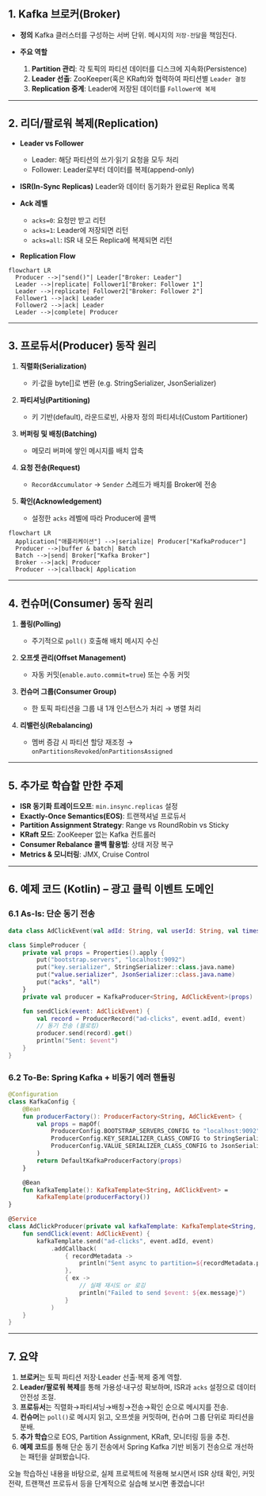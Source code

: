 ## 1. Kafka 브로커(Broker)

* **정의**
  Kafka 클러스터를 구성하는 서버 단위. 메시지의 `저장·전달`을 책임진다.
* **주요 역할**

  1. **Partition 관리**: 각 토픽의 파티션 데이터를 디스크에 지속화(Persistence)
  2. **Leader 선출**: ZooKeeper(혹은 KRaft)와 협력하여 파티션별 `Leader 결정`
  3. **Replication 중계**: Leader에 저장된 데이터를 `Follower에 복제`

---

## 2. 리더/팔로워 복제(Replication)

* **Leader vs Follower**

  * Leader: 해당 파티션의 쓰기·읽기 요청을 모두 처리
  * Follower: Leader로부터 데이터를 복제(append-only)
* **ISR(In-Sync Replicas)**
  Leader와 데이터 동기화가 완료된 Replica 목록
* **Ack 레벨**

  * `acks=0`: 요청만 받고 리턴
  * `acks=1`: Leader에 저장되면 리턴
  * `acks=all`: ISR 내 모든 Replica에 복제되면 리턴
* **Replication Flow**

```mermaid
flowchart LR
  Producer -->|"send()"| Leader["Broker: Leader"]
  Leader -->|replicate| Follower1["Broker: Follower 1"]
  Leader -->|replicate| Follower2["Broker: Follower 2"]
  Follower1 -->|ack| Leader
  Follower2 -->|ack| Leader
  Leader -->|complete| Producer
```


---

## 3. 프로듀서(Producer) 동작 원리

1. **직렬화(Serialization)**

   * 키·값을 byte\[]로 변환 (e.g. StringSerializer, JsonSerializer)
2. **파티셔닝(Partitioning)**

   * 키 기반(default), 라운드로빈, 사용자 정의 파티셔너(Custom Partitioner)
3. **버퍼링 및 배칭(Batching)**

   * 메모리 버퍼에 쌓인 메시지를 배치 압축
4. **요청 전송(Request)**

   * `RecordAccumulator` → `Sender` 스레드가 배치를 Broker에 전송
5. **확인(Acknowledgement)**

   * 설정한 `acks` 레벨에 따라 Producer에 콜백

```mermaid
flowchart LR
  Application["애플리케이션"] -->|serialize| Producer["KafkaProducer"]
  Producer -->|buffer & batch| Batch
  Batch -->|send| Broker["Kafka Broker"]
  Broker -->|ack| Producer
  Producer -->|callback| Application
```

---

## 4. 컨슈머(Consumer) 동작 원리

1. **폴링(Polling)**

   * 주기적으로 `poll()` 호출해 배치 메시지 수신
2. **오프셋 관리(Offset Management)**

   * 자동 커밋(`enable.auto.commit=true`) 또는 수동 커밋
3. **컨슈머 그룹(Consumer Group)**

   * 한 토픽 파티션을 그룹 내 1개 인스턴스가 처리 → 병렬 처리
4. **리밸런싱(Rebalancing)**

   * 멤버 증감 시 파티션 할당 재조정 → `onPartitionsRevoked`/`onPartitionsAssigned`

---

## 5. 추가로 학습할 만한 주제

* **ISR 동기화 트레이드오프**: `min.insync.replicas` 설정
* **Exactly-Once Semantics(EOS)**: 트랜잭셔널 프로듀서
* **Partition Assignment Strategy**: Range vs RoundRobin vs Sticky
* **KRaft 모드**: ZooKeeper 없는 Kafka 컨트롤러
* **Consumer Rebalance 콜백 활용법**: 상태 저장 복구
* **Metrics & 모니터링**: JMX, Cruise Control

---

## 6. 예제 코드 (Kotlin) – 광고 클릭 이벤트 도메인

### 6.1 As-Is: 단순 동기 전송

```kotlin
data class AdClickEvent(val adId: String, val userId: String, val timestamp: Long)

class SimpleProducer {
    private val props = Properties().apply {
        put("bootstrap.servers", "localhost:9092")
        put("key.serializer", StringSerializer::class.java.name)
        put("value.serializer", JsonSerializer::class.java.name)
        put("acks", "all")
    }
    private val producer = KafkaProducer<String, AdClickEvent>(props)

    fun sendClick(event: AdClickEvent) {
        val record = ProducerRecord("ad-clicks", event.adId, event)
        // 동기 전송 (블로킹)
        producer.send(record).get()  
        println("Sent: $event")
    }
}
```

### 6.2 To-Be: Spring Kafka + 비동기 에러 핸들링

```kotlin
@Configuration
class KafkaConfig {
    @Bean
    fun producerFactory(): ProducerFactory<String, AdClickEvent> {
        val props = mapOf(
            ProducerConfig.BOOTSTRAP_SERVERS_CONFIG to "localhost:9092",
            ProducerConfig.KEY_SERIALIZER_CLASS_CONFIG to StringSerializer::class,
            ProducerConfig.VALUE_SERIALIZER_CLASS_CONFIG to JsonSerializer::class
        )
        return DefaultKafkaProducerFactory(props)
    }

    @Bean
    fun kafkaTemplate(): KafkaTemplate<String, AdClickEvent> =
        KafkaTemplate(producerFactory())
}

@Service
class AdClickProducer(private val kafkaTemplate: KafkaTemplate<String, AdClickEvent>) {
    fun sendClick(event: AdClickEvent) {
        kafkaTemplate.send("ad-clicks", event.adId, event)
            .addCallback(
                { recordMetadata ->
                    println("Sent async to partition=${recordMetadata.partition()}, offset=${recordMetadata.offset()}")
                },
                { ex ->
                    // 실패 재시도 or 로깅
                    println("Failed to send $event: ${ex.message}")
                }
            )
    }
}
```

---

## 7. 요약

1. **브로커**는 토픽 파티션 저장·Leader 선출·복제 중계 역할.
2. **Leader/팔로워 복제**를 통해 가용성·내구성 확보하며, ISR과 `acks` 설정으로 데이터 안전성 조절.
3. **프로듀서**는 직렬화→파티셔닝→배칭→전송→확인 순으로 메시지를 전송.
4. **컨슈머**는 `poll()`로 메시지 읽고, 오프셋을 커밋하며, 컨슈머 그룹 단위로 파티션을 분배.
5. **추가 학습**으로 EOS, Partition Assignment, KRaft, 모니터링 등을 추천.
6. **예제 코드**를 통해 단순 동기 전송에서 Spring Kafka 기반 비동기 전송으로 개선하는 패턴을 살펴봤습니다.

오늘 학습하신 내용을 바탕으로, 실제 프로젝트에 적용해 보시면서 ISR 상태 확인, 커밋 전략, 트랜잭션 프로듀서 등을 단계적으로 실습해 보시면 좋겠습니다!
